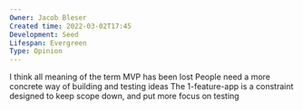 ```yaml
---
Owner: Jacob Bleser
Created time: 2022-03-02T17:45
Development: Seed
Lifespan: Evergreen
Type: Opinion
---
```

I think all meaning of the term MVP has been lost
People need a more concrete way of building and testing ideas
The 1-feature-app is a constraint designed to keep scope down, and put more focus on testing